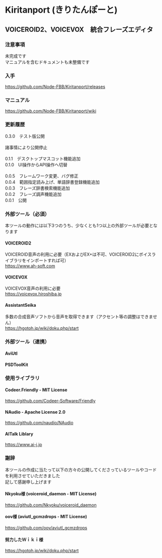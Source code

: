 # Kiritanport (きりたんぽーと)
## VOICEROID2、VOICEVOX　統合フレーズエディタ
### 注意事項
未完成です<br>
マニュアルを含むドキュメントも未整備です<br>
### 入手
https://github.com/Node-FBB/Kiritanport/releases
### マニュアル
https://github.com/Node-FBB/Kiritanport/wiki
### 更新履歴
0.3.0　テスト版公開<br>
<br>
諸事情により公開停止<br>
<br>
0.1.1　デスクトップマスコット機能追加<br>
0.1.0　UI操作からAPI操作へ切替<br>
<br>
0.0.5　フレームワーク変更、バグ修正<br>
0.0.4　範囲指定読み上げ、単語辞書登録機能追加<br>
0.0.3　フレーズ辞書検索機能追加<br>
0.0.2　フレーズ調声機能追加<br>
0.0.1　公開<br>
### 外部ツール（必須）
本ツールの動作には以下3つのうち、少なくとも1つ以上の外部ツールが必要となります
#### VOICEROID2
VOICEROID音声の利用に必要（EXおよびEX+は不可、VOICEROID2にボイスライブラリをインポートすれば可）<br>
https://www.ah-soft.com<br>
#### VOICEVOX
VOICEVOX音声の利用に必要<br>
https://voicevox.hiroshiba.jp<br>
#### AssistantSeika
多数の合成音声ソフトから音声を取得できます（アクセント等の調整はできません）<br>
https://hgotoh.jp/wiki/doku.php/start<br>
### 外部ツール（連携）
#### AviUtl
#### PSDToolKit
### 使用ライブラリ
#### Codeer.Friendly  - MIT License
https://github.com/Codeer-Software/Friendly
#### NAudio  - Apache License 2.0
https://github.com/naudio/NAudio
#### AITalk Liblary
https://www.ai-j.jp
### 謝辞
本ツールの作成に当たって以下の方々の公開してくださっているツールやコードを利用させていただきました<br>
記して感謝申し上げます<br>

#### Nkyoku様 (voiceroid_daemon - MIT License)
https://github.com/Nkyoku/voiceroid_daemon
#### oov様 (aviutl_gcmzdrops - MIT License)
https://github.com/oov/aviutl_gcmzdrops
#### 努力したＷｉｋｉ様
https://hgotoh.jp/wiki/doku.php/start
